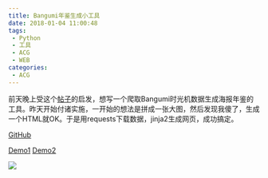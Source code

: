 ```yaml
---
title: Bangumi年鉴生成小工具
date: 2018-01-04 11:00:48
tags:
 - Python
 - 工具
 - ACG
 - WEB
categories:
 - ACG
---
```


前天晚上受这个[帖子](http://bgm.tv/group/topic/344635)的启发，想写一个爬取Bangumi时光机数据生成海报年鉴的工具。昨天开始付诸实施，一开始的想法是拼成一张大图，然后发现我傻了，生成一个HTML就OK。于是用requests下载数据，jinja2生成网页，成功搞定。

[GitHub](https://github.com/xiadong1994/bangumi_yearly_report)

[Demo1](https://www.xiadong.info/html/bangumi-2017-report.html) [Demo2](https://www.xiadong.info/html/bangumi-all-report.html)

![](https://i.imgur.com/cLYQie2.jpg)